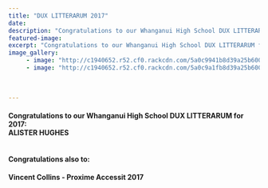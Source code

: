 ```yaml
---
title: "DUX LITTERARUM 2017"
date: 
description: "Congratulations to our Whanganui High School DUX LITTERARUM for 2017: ALISTER HUGHES..."
featured-image: 
excerpt: "Congratulations to our Whanganui High School DUX LITTERARUM for 2017: ALISTER HUGHES."
image_gallery:
	 - image: "http://c1940652.r52.cf0.rackcdn.com/5a0c9941b8d39a25b60001c7/DUX-2017-Alister-Hughes.jpg"
	 - image: "http://c1940652.r52.cf0.rackcdn.com/5a0c9a1fb8d39a25b60001c9/DUX-runner-up-Vincent-Collins.jpg"
	
	
	
---
```


<h4>Congratulations to our Whanganui High School DUX LITTERARUM for 2017:<br />ALISTER HUGHES</h4>
<p><strong><br />Congratulations also to:</strong></p>
<h4>Vincent Collins - Proxime Accessit 2017</h4>

